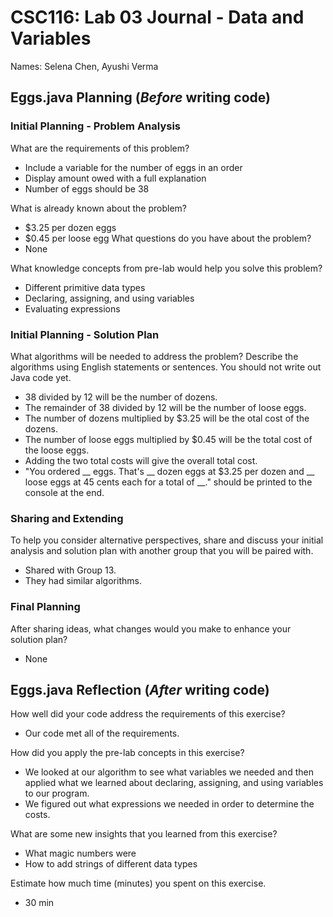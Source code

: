 # CSC116: Lab 03 Journal - Data and Variables

Names: Selena Chen, Ayushi Verma

## Eggs.java Planning (***Before*** writing code)

### Initial Planning - Problem Analysis

What are the requirements of this problem?
- Include a variable for the number of eggs in an order
- Display amount owed with a full explanation
- Number of eggs should be 38

What is already known about the problem?
  - $3.25 per dozen eggs
  - $0.45 per loose egg
What questions do you have about the problem?
  - None

What knowledge concepts from pre-lab would help you solve this problem?
- Different primitive data types
- Declaring, assigning, and using variables
- Evaluating expressions

### Initial Planning - Solution Plan

What algorithms will be needed to address the problem? Describe the algorithms using English statements or sentences. You should not write out Java code yet.

- 38 divided by 12 will be the number of dozens.
- The remainder of 38 divided by 12 will be the number of loose eggs.
- The number of dozens multiplied by $3.25 will be the otal cost of the dozens.
- The number of loose eggs multiplied by $0.45 will be the total cost of the loose eggs.
- Adding the two total costs will give the overall total cost.
- "You ordered __ eggs. That's __ dozen eggs at $3.25 per dozen and __ loose eggs at 45 cents each for a total of __." should be printed to the console at the end.

### Sharing and Extending
To help you consider alternative perspectives, share and discuss your initial analysis and solution plan with another group that you will be paired with.

- Shared with Group 13.
- They had similar algorithms.

### Final Planning
After sharing ideas, what changes would you make to enhance your solution plan?

- None

## Eggs.java Reflection (***After*** writing code)

How well did your code address the requirements of this exercise? 
- Our code met all of the requirements.

How did you apply the pre-lab concepts in this exercise? 
- We looked at our algorithm to see what variables we needed and then applied what we learned about declaring, assigning, and using variables to our program.
- We figured out what expressions we needed in order to determine the costs.

What are some new insights that you learned from this exercise? 
- What magic numbers were
- How to add strings of different data types

Estimate how much time (minutes) you spent on this exercise.
- 30 min
